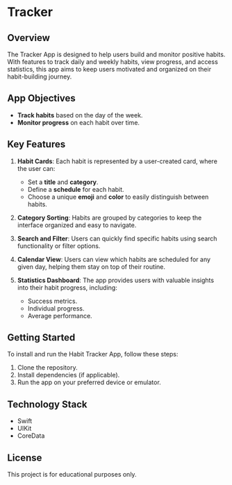 # Tracker

## Overview
The Tracker App is designed to help users build and monitor positive habits. With features to track daily and weekly habits, view progress, and access statistics, this app aims to keep users motivated and organized on their habit-building journey.

## App Objectives
- **Track habits** based on the day of the week.
- **Monitor progress** on each habit over time.

## Key Features
1. **Habit Cards**: Each habit is represented by a user-created card, where the user can:
   - Set a **title** and **category**.
   - Define a **schedule** for each habit.
   - Choose a unique **emoji** and **color** to easily distinguish between habits.

2. **Category Sorting**: Habits are grouped by categories to keep the interface organized and easy to navigate.

3. **Search and Filter**: Users can quickly find specific habits using search functionality or filter options.

4. **Calendar View**: Users can view which habits are scheduled for any given day, helping them stay on top of their routine.

5. **Statistics Dashboard**: The app provides users with valuable insights into their habit progress, including:
   - Success metrics.
   - Individual progress.
   - Average performance.

## Getting Started
To install and run the Habit Tracker App, follow these steps:
1. Clone the repository.
2. Install dependencies (if applicable).
3. Run the app on your preferred device or emulator.

## Technology Stack
- Swift
- UIKit
- CoreData

## License
This project is for educational purposes only.
